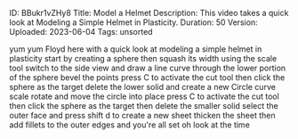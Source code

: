 ID: BBukr1vZHy8
Title: Model a Helmet
Description: This video takes a quick look at Modeling a Simple Helmet in Plasticity.
Duration: 50
Version: 
Uploaded: 2023-06-04
Tags: unsorted

yum yum
Floyd here with a quick look at modeling
a simple helmet in plasticity start by
creating a sphere then squash its width
using the scale tool switch to the side
view and draw a line curve through the
lower portion of the sphere bevel the
points
press C to activate the cut tool then
click the sphere as the target delete
the lower solid and create a new Circle
curve scale rotate and move the circle
into place
press C to activate the cut tool then
click the sphere as the target then
delete the smaller solid select the
outer face and press shift d to create a
new sheet thicken the sheet then add
fillets to the outer edges and you're
all set
oh look at the time
